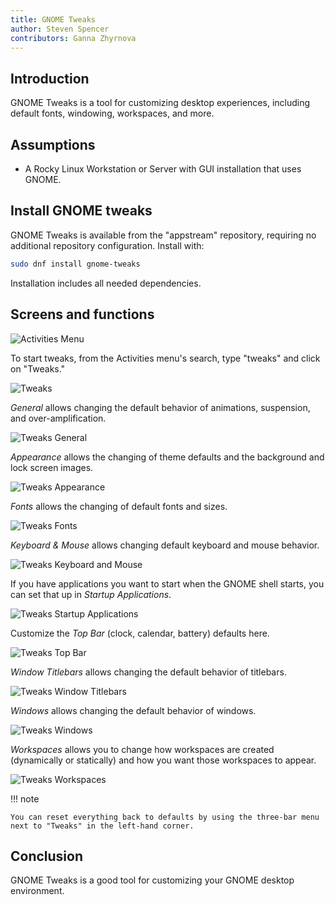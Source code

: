 ```yaml
---
title: GNOME Tweaks
author: Steven Spencer
contributors: Ganna Zhyrnova
---
```


## Introduction

GNOME Tweaks is a tool for customizing desktop experiences, including default fonts, windowing, workspaces, and more.

## Assumptions

* A Rocky Linux Workstation or Server with GUI installation that uses GNOME.

## Install GNOME tweaks

GNOME Tweaks is available from the "appstream" repository, requiring no additional repository configuration. Install with:

```bash
sudo dnf install gnome-tweaks 
```

Installation includes all needed dependencies.

## Screens and functions

![Activities Menu](images/activities.png)

To start tweaks, from the Activities menu's search, type "tweaks" and click on "Tweaks."

![Tweaks](images/tweaks.png)

<!-- Please, add here a screen where you click Tweaks -->

*General* allows changing the default behavior of animations, suspension, and over-amplification.

![Tweaks General](images/01_tweaks.png)


*Appearance* allows the changing of theme defaults and the background and lock screen images.

![Tweaks Appearance](images/02_tweaks.png)


*Fonts* allows the changing of default fonts and sizes.

![Tweaks Fonts](images/03_tweaks.png)


*Keyboard & Mouse* allows changing default keyboard and mouse behavior.

![Tweaks Keyboard and Mouse](images/04_tweaks.png)

If you have applications you want to start when the GNOME shell starts, you can set that up in *Startup Applications*.

![Tweaks Startup Applications](images/05_tweaks.png)

Customize the *Top Bar* (clock, calendar, battery) defaults here.

![Tweaks Top Bar](images/06_tweaks.png)

*Window Titlebars* allows changing the default behavior of titlebars.

![Tweaks Window Titlebars](images/07_tweaks.png)

*Windows* allows changing the default behavior of windows.

![Tweaks Windows](images/08_tweaks.png)

*Workspaces* allows you to change how workspaces are created (dynamically or statically) and how you want those workspaces to appear.

![Tweaks Workspaces](images/09_tweaks.png)

!!! note

    You can reset everything back to defaults by using the three-bar menu next to "Tweaks" in the left-hand corner.

## Conclusion

GNOME Tweaks is a good tool for customizing your GNOME desktop environment.
